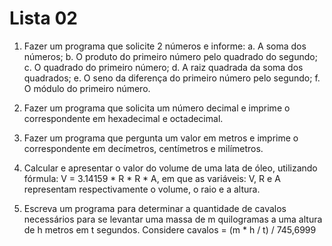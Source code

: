 # Lista 02

1. Fazer um programa que solicite 2 números e informe:
    a. A soma dos números;
    b. O produto do primeiro número pelo quadrado do segundo;
    c. O quadrado do primeiro número;
    d. A raiz quadrada da soma dos quadrados;
    e. O seno da diferença do primeiro número pelo segundo;
    f. O módulo do primeiro número.

2. Fazer um programa que solicita um número decimal e imprime o correspondente em hexadecimal e octadecimal.

3. Fazer um programa que pergunta um valor em metros e imprime o correspondente em decímetros, centímetros e milímetros.

4. Calcular e apresentar o valor do volume de uma lata de óleo, utilizando fórmula: V = 3.14159 * R * R * A, em que as variáveis: V, R e A representam respectivamente o volume, o raio e a altura.

5. Escreva um programa para determinar a quantidade de cavalos necessários para se levantar uma massa de m quilogramas a uma altura de h metros em t segundos. Considere cavalos = (m * h / t) / 745,6999